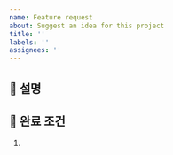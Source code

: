 ```yaml
---
name: Feature request
about: Suggest an idea for this project
title: ''
labels: ''
assignees: ''
---
```


## 🔨 설명

## 📑 완료 조건

1.
